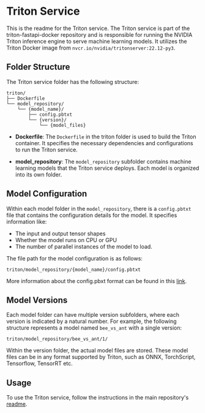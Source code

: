 # Triton Service

This is the readme for the Triton service. The Triton service is part of the triton-fastapi-docker repository and is responsible for running the NVIDIA Triton inference engine to serve machine learning models. It utilizes the Triton Docker image from `nvcr.io/nvidia/tritonserver:22.12-py3`.

## Folder Structure

The Triton service folder has the following structure:

```
triton/
├── Dockerfile
└── model_repository/
    └── {model_name}/
        ├── config.pbtxt
        └── {version}/
            └── {model_files}
```

- **Dockerfile**: The `Dockerfile` in the triton folder is used to build the Triton container. It specifies the necessary dependencies and configurations to run the Triton service.

- **model_repository**: The `model_repository` subfolder contains machine learning models that the Triton service deploys. Each model is organized into its own folder.

## Model Configuration

Within each model folder in the `model_repository`, there is a `config.pbtxt` file that contains the configuration details for the model. It specifies information like:
- The input and output tensor shapes
- Whether the model runs on CPU or GPU 
- The number of parallel instances of the model to load.

The file path for the model configuration is as follows:

```
triton/model_repository/{model_name}/config.pbtxt
```
More information about the config.pbxt format can be found in this [link](https://github.com/triton-inference-server/server/blob/main/docs/user_guide/model_configuration.md).

## Model Versions

Each model folder can have multiple version subfolders, where each version is indicated by a natural number. For example, the following structure represents a model named `bee_vs_ant` with a single version:

```
triton/model_repository/bee_vs_ant/1/
```

Within the version folder, the actual model files are stored. These model files can be in any format supported by Triton, such as ONNX, TorchScript, Tensorflow, TensorRT etc.

## Usage

To use the Triton service, follow the instructions in the main repository's [readme](../README.md).